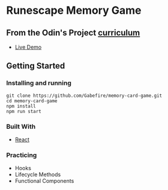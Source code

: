 # Runescape Memory Game
## From the Odin's Project [curriculum](www.theodinproject.com)
* [Live Demo](https://gabefire.github.io/memory-card-game/)

## Getting Started
### Installing and running
```
git clone https://github.com/Gabefire/memory-card-game.git
cd memory-card-game
npm install
npm run start
```
### Built With
* [React](https://react.dev/)

### Practicing
* Hooks
* Lifecycle Methods
* Functional Components


